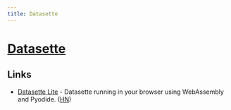 ```yaml
---
title: Datasette
---
```


# [Datasette](https://datasette.io/)

## Links

- [Datasette Lite](https://github.com/simonw/datasette-lite) - Datasette running in your browser using WebAssembly and Pyodide. ([HN](https://news.ycombinator.com/item?id=31261777))